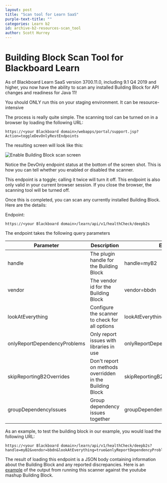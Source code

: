 ```yaml
---
layout: post
title: "Scan tool for Learn SaaS"
purple-text-title: ""
categories: Learn b2
id: archive-b2-resources-scan_tool
author: Scott Hurrey
---
```


# Building Block Scan Tool for Blackboard Learn

As of Blackboard Learn SaaS version 3700.11.0, including 9.1 Q4 2019 and higher, you now have the ability to
scan any installed Building Block for API changes and readiness for Java 11!

You should ONLY run this on your staging environment. It can be resource-
intensive

The process is really quite simple. The scanning tool can be turned on in a
browser by loading the following URL:

```apiblueprint
https://<your Blackboard domain>/webapps/portal/support.jsp?Action=toggleDevOnlyRestEndpoints
```

The resulting screen will look like this:

![Enable Building Block scan screen](/assets/img/scan-tool-learn-saas-1.png)

Notice the DevOnly endpoint status at the bottom of the screen shot. This is
how you can tell whether you enabled or disabled the scanner.

This endpoint is a toggle; calling it twice will turn it off. This endpoint is
also only valid in your current browser session. If you close the browser, the
scanning tool will be turned off.

Once this is completed, you can scan any currently installed Building Block.
Here are the details:

Endpoint:

```apiblueprint
https://<your Blackboard domain>/learn/api/v1/healthCheck/deepb2s
```

The endpoint takes the following query parameters

| Parameter                    | Description                                              | Example                           |
| ---------------------------- | -------------------------------------------------------- | --------------------------------- |
| handle                       | The plugin handle for the Building Block                 | handle=myB2                       |
| vendor                       | The vendor id for the Building Block                     | vendor=bbdn                       |
| lookAtEverything             | Configure the scanner to check for all options           | lookAtEverything=true             |
| onlyReportDependencyProblems | Only report issues with libraries in use                 | onlyReportDependencyProblems=true |
| skipReportingB2Overrides     | Don't report on methods overridden in the Building Block | skipReportingB2Overrides=true     |
| groupDependencyIssues        | Group dependency issues together                         | groupDependencyIssues=true        |

As an example, to test the building block in our example, you would load the
following URL:

```apiblueprint
https://<your Blackboard domain>/learn/api/v1/healthCheck/deepb2s?handle=myB2&vendor=bbdn&lookAtEverything=true&onlyReportDependencyProblems=true&skipReportingB2Overrides=true&groupDependencyIssues=true
```

The result of loading this endpoint is a JSON body containing information
about the Building Block and any reported discrepancies. Here is an [example](/assets/files/b2-scan-output-example.zip) of the output from running this scanner against the youtube mashup
Building Block.
